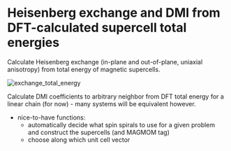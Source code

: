 # Heisenberg exchange and DMI from DFT-calculated supercell total energies
Calculate Heisenberg exchange (in-plane and out-of-plane, uniaxial anisotropy) from total energy of magnetic supercells.

![exchange_total_energy](https://github.com/user-attachments/assets/32c171bd-507b-4916-8d4a-0f9ca817d598)

Calculate DMI coefficients to arbitrary neighbor from DFT total energy for a linear chain (for now) - many systems will be equivalent however.

- nice-to-have functions:
  - automatically decide what spin spirals to use for a given problem and construct the supercells (and MAGMOM tag)
  - choose along which unit cell vector
